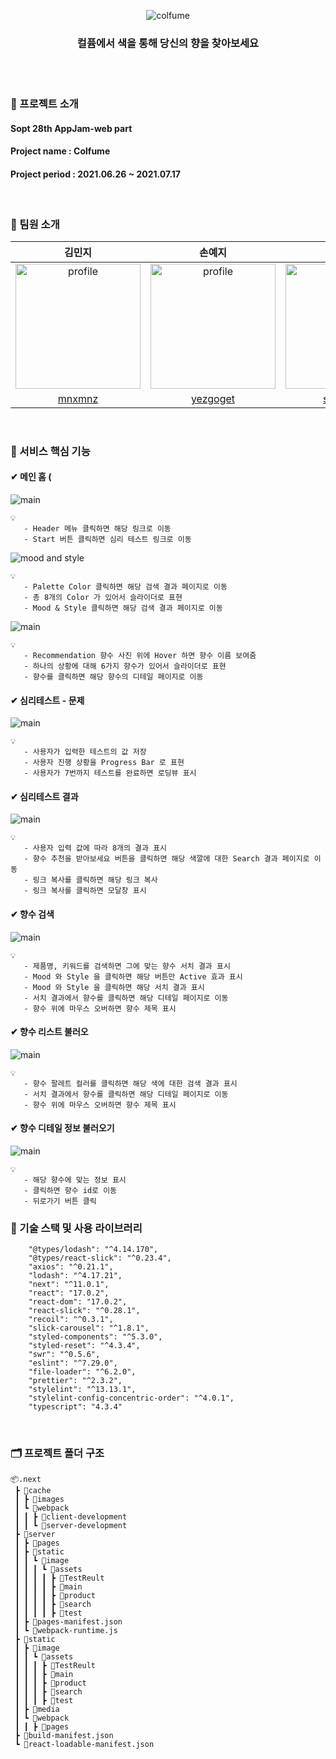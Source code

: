<p align="center">
  <img src="https://user-images.githubusercontent.com/55784772/124712579-74773a00-df3a-11eb-9c15-62b7f2f41ff9.png" alt="colfume" >
  <h3 align="center">컬퓸에서 색을 통해 당신의 향을 찾아보세요</h3>
</p>
<br />
<br />

### 🧷 프로젝트 소개

#### Sopt 28th AppJam-web part

#### Project name : Colfume

#### Project period : 2021.06.26 ~ 2021.07.17

<br />

### 📌 팀원 소개

|                                                 김민지                                                  |                                                 손예지                                                  |                                                                          김소령                                                                          |                                                 김영서                                                  |
| :-----------------------------------------------------------------------------------------------------: | :-----------------------------------------------------------------------------------------------------: | :------------------------------------------------------------------------------------------------------------------------------------------------------: | :-----------------------------------------------------------------------------------------------------: |
| <img src="https://avatars.githubusercontent.com/u/48766355?v=4" alt="profile" width="200" height="200"> | <img src="https://avatars.githubusercontent.com/u/55784772?v=4" alt="profile" width="200" height="200"> | <img src="https://user-images.githubusercontent.com/55784772/124715910-74793900-df3e-11eb-9745-2601765cd046.png" alt="profile" width="200" height="200"> | <img src="https://avatars.githubusercontent.com/u/79343830?v=4" alt="profile" width="200" height="200"> |
|                                   [mnxmnz](https://github.com/mnxmnz)                                   |                                 [yezgoget](https://github.com/yezgoget)                                 |                                                        [soryeongk](https://github.com/soryeongk)                                                         |                              [kimyeongseo](https://github.com/kimyeongseo)                              |

<br />

### 📌 서비스 핵심 기능


#### ✔ 메인 홈 (

<img alt="main" src="https://user-images.githubusercontent.com/55784772/125957379-e85b0222-71e3-4922-abf3-1373502c7769.png" >

    💡 
       - Header 메뉴 클릭하면 해당 링크로 이동
       - Start 버튼 클릭하면 심리 테스트 링크로 이동


<img alt="mood and style" src="https://user-images.githubusercontent.com/55784772/125957546-1d2707af-a282-4ef9-8319-ed0c1f42bed0.png">

    💡 
       - Palette Color 클릭하면 해당 검색 결과 페이지로 이동
       - 총 8개의 Color 가 있어서 슬라이더로 표현
       - Mood & Style 클릭하면 해당 검색 결과 페이지로 이동

<img alt="main" src="https://user-images.githubusercontent.com/55784772/125957601-b3f8c61f-f6b2-4fc2-aafc-53da89a9d67c.png" >

    💡 
       - Recommendation 향수 사진 위에 Hover 하면 향수 이름 보여줌
       - 하나의 상황에 대해 6가지 향수가 있어서 슬라이더로 표현
       - 향수를 클릭하면 해당 향수의 디테일 페이지로 이동
      
      
#### ✔ 심리테스트 - 문제
<img alt="main" src="https://user-images.githubusercontent.com/55784772/125957970-bb04aac5-80c0-4f2c-8c22-8ddfadfc890d.png" >

    💡 
       - 사용자가 입력한 테스트의 값 저장
       - 사용자 진행 상황을 Progress Bar 로 표현
       - 사용자가 7번까지 테스트를 완료하면 로딩뷰 표시
      
#### ✔ 심리테스트 결과
<img alt="main" src="https://user-images.githubusercontent.com/55784772/125958027-898da592-51a4-4e01-93e9-c595fdcb9b24.png" >

    💡 
       - 사용자 입력 값에 따라 8개의 결과 표시
       - 향수 추천을 받아보세요 버튼을 클릭하면 해당 색깔에 대한 Search 결과 페이지로 이동
       - 링크 복사를 클릭하면 해당 링크 복사
       - 링크 복사를 클릭하면 모달창 표시
#### ✔ 향수 검색
<img alt="main" src="https://user-images.githubusercontent.com/55784772/125958172-4266d84c-dd82-4c2c-89d2-cf9fef8eeae8.png">

    💡 
       - 제품명, 키워드를 검색하면 그에 맞는 향수 서치 결과 표시
       - Mood 와 Style 을 클릭하면 해당 버튼만 Active 효과 표시
       - Mood 와 Style 을 클릭하면 해당 서치 결과 표시
       - 서치 결과에서 향수를 클릭하면 해당 디테일 페이지로 이동
       - 향수 위에 마우스 오버하면 향수 제목 표시
       
#### ✔ 향수 리스트 불러오
<img alt="main" src="https://user-images.githubusercontent.com/55784772/125958214-9bdfe2e3-875d-4c6a-ab58-b7cfb40052f2.png" >


    💡 
       - 향수 팔레트 컬러를 클릭하면 해당 색에 대한 검색 결과 표시
       - 서치 결과에서 향수를 클릭하면 해당 디테일 페이지로 이동
       - 향수 위에 마우스 오버하면 향수 제목 표시
       
#### ✔ 향수 디테일 정보 불러오기
<img alt="main" src="https://user-images.githubusercontent.com/55784772/125958299-123e809d-12f2-4714-97e6-fa7f44256c98.png" >

    💡 
       - 해당 향수에 맞는 정보 표시
       - 클릭하면 향수 id로 이동
       - 뒤로가기 버튼 클릭

### 🔨 기술 스택 및 사용 라이브러리

```
    "@types/lodash": "^4.14.170",
    "@types/react-slick": "^0.23.4",
    "axios": "^0.21.1",
    "lodash": "^4.17.21",
    "next": "^11.0.1",
    "react": "17.0.2",
    "react-dom": "17.0.2",
    "react-slick": "^0.28.1",
    "recoil": "^0.3.1",
    "slick-carousel": "^1.8.1",
    "styled-components": "^5.3.0",
    "styled-reset": "^4.3.4",
    "swr": "^0.5.6",
    "eslint": "^7.29.0",
    "file-loader": "^6.2.0",
    "prettier": "^2.3.2",
    "stylelint": "^13.13.1",
    "stylelint-config-concentric-order": "^4.0.1",
    "typescript": "4.3.4"
```

<br />

### 🗂 프로젝트 폴더 구조

```
📦.next
 ┣ 📂cache
 ┃ ┣ 📂images
 ┃ ┗ 📂webpack
 ┃ ┃ ┣ 📂client-development
 ┃ ┃ ┗ 📂server-development
 ┣ 📂server
 ┃ ┣ 📂pages
 ┃ ┣ 📂static
 ┃ ┃ ┗ 📂image
 ┃ ┃ ┃ ┗ 📂assets
 ┃ ┃ ┃ ┃ ┣ 📂TestReult
 ┃ ┃ ┃ ┃ ┣ 📂main
 ┃ ┃ ┃ ┃ ┣ 📂product
 ┃ ┃ ┃ ┃ ┣ 📂search
 ┃ ┃ ┃ ┃ ┣ 📂test
 ┃ ┣ 📜pages-manifest.json
 ┃ ┗ 📜webpack-runtime.js
 ┣ 📂static
 ┃ ┣ 📂image
 ┃ ┃ ┗ 📂assets
 ┃ ┃ ┃ ┣ 📂TestReult
 ┃ ┃ ┃ ┣ 📂main
 ┃ ┃ ┃ ┣ 📂product
 ┃ ┃ ┃ ┣ 📂search
 ┃ ┃ ┃ ┣ 📂test
 ┃ ┣ 📂media
 ┃ ┗ 📂webpack
 ┃ ┃ ┣ 📂pages
 ┣ 📜build-manifest.json
 ┗ 📜react-loadable-manifest.json
```
